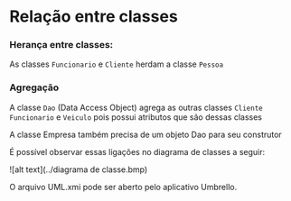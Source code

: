 Relação entre classes
=====================

### Herança entre classes:
As classes `Funcionario` e `Cliente` herdam a classe `Pessoa`

### Agregação
A classe `Dao` (Data Access Object) agrega as outras classes `Cliente` `Funcionario` e `Veiculo` pois possui atributos que são dessas classes

A classe Empresa também precisa de um objeto Dao para seu construtor

É possível observar essas ligações no diagrama de classes a seguir:

![alt text](../diagrama de classe.bmp)

O arquivo UML.xmi pode ser aberto pelo aplicativo Umbrello.

